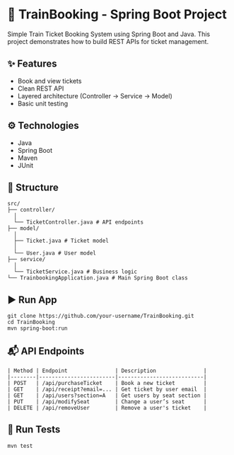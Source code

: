 # 🚆 TrainBooking - Spring Boot Project

Simple Train Ticket Booking System using Spring Boot and Java. This project demonstrates how to build REST APIs for ticket management.

## ✨ Features
- Book and view tickets
- Clean REST API
- Layered architecture (Controller → Service → Model)
- Basic unit testing

## ⚙ Technologies
- Java
- Spring Boot
- Maven
- JUnit

## 📁 Structure
```
src/
├── controller/
  │
  └── TicketController.java # API endpoints
├── model/
  │
  ├── Ticket.java # Ticket model
  │
  └── User.java # User model
├── service/
  │
  └── TicketService.java # Business logic
└── TrainbookingApplication.java # Main Spring Boot class
```

## ▶ Run App
```
git clone https://github.com/your-username/TrainBooking.git
cd TrainBooking
mvn spring-boot:run
```

## 📬 API Endpoints
```
| Method | Endpoint               | Description               |
|--------|------------------------|---------------------------|
| POST   | /api/purchaseTicket    | Book a new ticket         |
| GET    | /api/receipt?email=... | Get ticket by user email  |
| GET    | /api/users?section=A   | Get users by seat section |
| PUT    | /api/modifySeat        | Change a user’s seat      |
| DELETE | /api/removeUser        | Remove a user's ticket    |
```

## 🧪 Run Tests
```
mvn test
```

